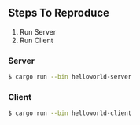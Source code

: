 ## Steps To Reproduce

1. Run Server
2. Run Client

### Server

```bash
$ cargo run --bin helloworld-server
```

### Client

```bash
$ cargo run --bin helloworld-client
```
